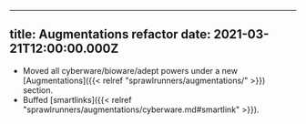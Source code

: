 
---
title: Augmentations refactor
date: 2021-03-21T12:00:00.000Z
---

* Moved all cyberware/bioware/adept powers under a new [Augmentations]({{< relref "sprawlrunners/augmentations/" >}}) section.
* Buffed [smartlinks]({{< relref "sprawlrunners/augmentations/cyberware.md#smartlink" >}}).
<!--more-->